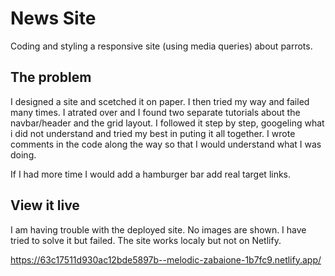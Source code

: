 # News Site
Coding and styling a responsive site (using media queries) about parrots.

## The problem
I designed a site and scetched it on paper. I then tried my way and failed many times. I atrated over and I found two separate tutorials about the navbar/header and the grid layout. I followed it step by step, googeling what i did not understand and tried my best in puting it all together. I wrote comments in the code along the way so that I would understand what I was doing.

If I had more time I would add a hamburger bar add real target links. 

## View it live

I am having trouble with the deployed site. No images are shown. I have tried to solve it but failed. The site works localy but not on Netlify.

https://63c17511d930ac12bde5897b--melodic-zabaione-1b7fc9.netlify.app/